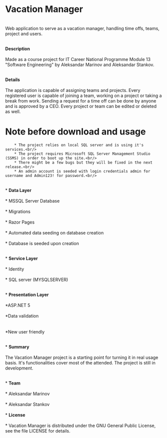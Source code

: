 # Vacation Manager
<br>Web application to serve as a vacation manager, handling time offs, teams, project and users.<br/>

<br>**Description**<br/>
<br>Made as a course project for IT Career National Programme Module 13 "Software Engineering" by Aleksandar Marinov and Aleksandar Stankov.<br/>

<br>**Details**<br/>
<br>The application is capable of assigning teams and projects. Every registered user is capable of joining a team, working on a project or taking a break from work. Sending a request for a time off can be done by anyone and is approved by a CEO. Every project or team can be edited or deleted as well.<br/>

# **Note before download and usage**<br/>
		* The project relies on local SQL server and is using it's services.<br/>
		* The project requires Microsoft SQL Server Management Studio (SSMS) in order to boot up the site.<br/>
		* There might be a few bugs but they will be fixed in the next release.<br/>
		* An admin account is seeded with login credentials admin for username and Admin123! for password.<br/>

<br>* **Data Layer**<br/>
		<br>* MSSQL Server Database<br/>
		<br>* Migrations<br/>
		<br>* Razor Pages<br/>
		<br>* Automated data seeding on database creation<br/>
		<br>* Database is seeded upon creation<br/>

<br>* **Service Layer**<br/>
		<br>* Identity<br/>
		<br>* SQL server (MYSQLSERVER)<br/>
	
<br>* **Presentation Layer**<br/>
		<br>*ASP.NET 5<br/>
		<br>*Data validation<br/>	
		<br>*New user friendly<br/>

<br>* **Summary**<br/>
<br>The Vacation Manager project is a starting point for turning it in real usage basis. It's functionalities cover most of the attended. The project is still in development.<br/>

<br>* **Team**<br/>
		<br>* Aleksandar Marinov<br/>
		<br>* Aleksandar Stankov<br/>
<br>* **License**<br/>
		<br>* Vacation Manager is distributed under the GNU General Public License, see the file LICENSE for details.<br/>
